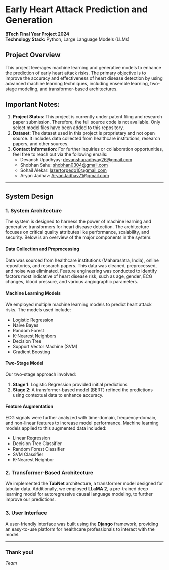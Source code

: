 
# Early Heart Attack Prediction and Generation  
**BTech Final Year Project 2024**  
**Technology Stack:** Python, Large Language Models (LLMs)

## Project Overview
This project leverages machine learning and generative models to enhance the prediction of early heart attack risks. The primary objective is to improve the accuracy and effectiveness of heart disease detection by using advanced machine learning techniques, including ensemble learning, two-stage modeling, and transformer-based architectures.

## Important Notes:
1. **Project Status**: This project is currently under patent filing and research paper submission. Therefore, the full source code is not available. Only select model files have been added to this repository.
2. **Dataset**: The dataset used in this project is proprietary and not open source. It includes data collected from healthcare institutions, research papers, and other sources.
3. **Contact Information**: For further inquiries or collaboration opportunities, feel free to reach out via the following emails:  
   - Devansh Upadhyay: devanshupadhyay26@gmail.com  
   - Shobhan Sahu: shobhan0304@gmail.com  
   - Sohail Alekar: lazertorpedo10@gmail.com  
   - Aryan Jadhav: AryanJadhav71@gmail.com  

---

## System Design

### 1. System Architecture  
The system is designed to harness the power of machine learning and generative transformers for heart disease detection. The architecture focuses on critical quality attributes like performance, scalability, and security. Below is an overview of the major components in the system:

#### Data Collection and Preprocessing  
Data was sourced from healthcare institutions (Maharashtra, India), online repositories, and research papers. This data was cleaned, preprocessed, and noise was eliminated. Feature engineering was conducted to identify factors most indicative of heart disease risk, such as age, gender, ECG changes, blood pressure, and various angiographic parameters.

#### Machine Learning Models  
We employed multiple machine learning models to predict heart attack risks. The models used include:
- Logistic Regression
- Naive Bayes
- Random Forest
- K-Nearest Neighbors
- Decision Tree
- Support Vector Machine (SVM)
- Gradient Boosting

#### Two-Stage Model  
Our two-stage approach involved:
1. **Stage 1**: Logistic Regression provided initial predictions.
2. **Stage 2**: A transformer-based model (BERT) refined the predictions using contextual data to enhance accuracy.

#### Feature Augmentation  
ECG signals were further analyzed with time-domain, frequency-domain, and non-linear features to increase model performance. Machine learning models applied to this augmented data included:
- Linear Regression
- Decision Tree Classifier
- Random Forest Classifier
- SVM Classifier
- K-Nearest Neighbor

### 2. Transformer-Based Architecture  
We implemented the **TabNet** architecture, a transformer model designed for tabular data. Additionally, we employed **LLaMA 2**, a pre-trained deep learning model for autoregressive causal language modeling, to further improve our predictions.

### 3. User Interface  
A user-friendly interface was built using the **Django** framework, providing an easy-to-use platform for healthcare professionals to interact with the model.

---

### Thank you!  
*Team*
